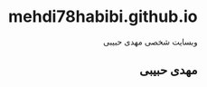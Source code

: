 # mehdi78habibi.github.io
وبسایت شخصی مهدی حبیبی
<html>

<head> <title> وب سایت شخصی </title></head>

<body dir=rtl>

<h2> مهدی حبیبی </h2>

</html>
